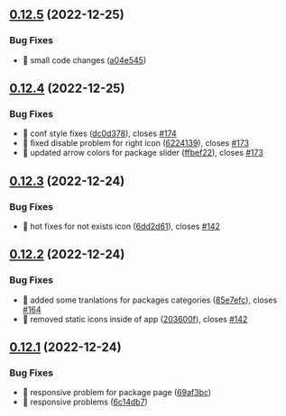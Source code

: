 ## [0.12.5](https://github.com/oguzkaganeren/manjaro-starter/compare/v0.12.4...v0.12.5) (2022-12-25)


### Bug Fixes

* 🐛 small code changes ([a04e545](https://github.com/oguzkaganeren/manjaro-starter/commit/a04e545655f6830978aaa299b281979e2df0701e))



## [0.12.4](https://github.com/oguzkaganeren/manjaro-starter/compare/v0.12.3...v0.12.4) (2022-12-25)


### Bug Fixes

* 🐛 conf style fixes ([dc0d378](https://github.com/oguzkaganeren/manjaro-starter/commit/dc0d3783012a612c20851f467afd1d3b783d79c4)), closes [#174](https://github.com/oguzkaganeren/manjaro-starter/issues/174)
* 🐛 fixed disable problem for right icon ([6224139](https://github.com/oguzkaganeren/manjaro-starter/commit/6224139e22c7712e7c2134645da70be053a9f2e0)), closes [#173](https://github.com/oguzkaganeren/manjaro-starter/issues/173)
* 🐛 updated arrow colors for package slider ([ffbef22](https://github.com/oguzkaganeren/manjaro-starter/commit/ffbef2216bd7464af650c66425435de8935fd186)), closes [#173](https://github.com/oguzkaganeren/manjaro-starter/issues/173)



## [0.12.3](https://github.com/oguzkaganeren/manjaro-starter/compare/v0.12.2...v0.12.3) (2022-12-24)


### Bug Fixes

* 🐛 hot fixes for not exists icon ([6dd2d61](https://github.com/oguzkaganeren/manjaro-starter/commit/6dd2d61cb36c7bfcd5120306344052cd33b13ab9)), closes [#142](https://github.com/oguzkaganeren/manjaro-starter/issues/142)



## [0.12.2](https://github.com/oguzkaganeren/manjaro-starter/compare/v0.12.1...v0.12.2) (2022-12-24)


### Bug Fixes

* 🐛 added some tranlations for packages categories ([85e7efc](https://github.com/oguzkaganeren/manjaro-starter/commit/85e7efc1b9e1758eff04a65f5b0b5b03a292b25c)), closes [#164](https://github.com/oguzkaganeren/manjaro-starter/issues/164)
* 🐛 removed static icons inside of app ([203600f](https://github.com/oguzkaganeren/manjaro-starter/commit/203600f37386439f02e0d00ac7bcbf7be9831472)), closes [#142](https://github.com/oguzkaganeren/manjaro-starter/issues/142)



## [0.12.1](https://github.com/oguzkaganeren/manjaro-starter/compare/v0.12.0...v0.12.1) (2022-12-24)


### Bug Fixes

* 🐛 responsive problem for package page ([69af3bc](https://github.com/oguzkaganeren/manjaro-starter/commit/69af3bcceef7b7833197eb0207a8c2a3f31fb7e7))
* 🐛 responsive problems ([6c14db7](https://github.com/oguzkaganeren/manjaro-starter/commit/6c14db75509a65590bdc76a589da52f84cc5f8cc))



